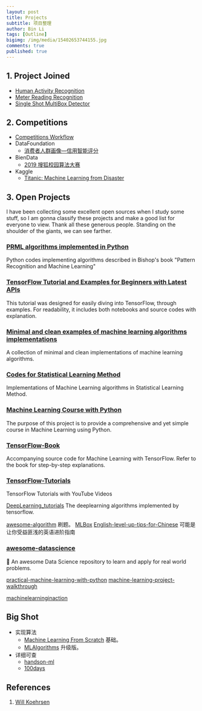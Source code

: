 ```yaml
---
layout: post
title: Projects
subtitle: 项目整理
author: Bin Li
tags: [Outline]
bigimg: /img/media/15402653744155.jpg
comments: true
published: true
---
```


## 1. Project Joined
* [Human Activity Recognition](https://binlidaily.github.io/2019-01-03-LSTM-Human-Activity-Recognition/)
* [Meter Reading Recognition](https://binlidaily.github.io/2019-01-20-meter-reading-recognition/)
* [Single Shot MultiBox Detector](https://binlidaily.github.io/2018-09-29-single-shot-multibox-detector/)

## 2. Competitions
* [Competitions Workflow](https://binlidaily.github.io/2019-02-11-competitions-workflow/)
* DataFoundation
    * [消费者人群画像—信用智能评分](http://gitlinux.net/2019-02-11-DF2019-%E6%B6%88%E8%B4%B9%E8%80%85%E4%BA%BA%E7%BE%A4%E7%94%BB%E5%83%8F-%E4%BF%A1%E7%94%A8%E6%99%BA%E8%83%BD%E8%AF%84%E5%88%86/)
* BienData
    * [2019 搜狐校园算法大赛](https://binlidaily.github.io/2019-04-13-2019搜狐算法大赛/)
* Kaggle
    * [Titanic: Machine Learning from Disaster](https://binlidaily.github.io/2018-08-30-kaggle-titanic/)

## 3. Open Projects
I have been collecting some excellent open sources when I study some stuff, so I am gonna classify these projects and make a good list for everyone to view. Thank all these generous people. Standing on the shoulder of the giants, we can see farther.

### [PRML algorithms implemented in Python](https://github.com//ctgk/PRML)

Python codes implementing algorithms described in Bishop's book "Pattern Recognition and Machine Learning"

### [TensorFlow Tutorial and Examples for Beginners with Latest APIs ](https://github.com/aymericdamien/TensorFlow-Examples)

This tutorial was designed for easily diving into TensorFlow, through examples. For readability, it includes both notebooks and source codes with explanation.

### [Minimal and clean examples of machine learning algorithms implementations](https://github.com/rushter/MLAlgorithms)

A collection of minimal and clean implementations of machine learning algorithms.

### [Codes for Statistical Learning Method](https://github.com/WenDesi/lihang_book_algorithm)

Implementations of Machine Learning algorithms in Statistical Learning Method.


### [Machine Learning Course with Python](https://github.com/machinelearningmindset/machine-learning-course)
The purpose of this project is to provide a comprehensive and yet simple course in Machine Learning using Python.

### [TensorFlow-Book](https://github.com/BinRoot/TensorFlow-Book)
Accompanying source code for Machine Learning with TensorFlow. Refer to the book for step-by-step explanations.

### [TensorFlow-Tutorials](https://github.com/Hvass-Labs/TensorFlow-Tutorials)
TensorFlow Tutorials with YouTube Videos

[DeepLearning_tutorials](https://github.com/xiaohu2015/DeepLearning_tutorials)
The deeplearning algorithms implemented by tensorflow.

[awesome-algorithm](https://github.com/apachecn/awesome-algorithm)
刷题。
[MLBox](https://github.com/PytLab/MLBox)
[English-level-up-tips-for-Chinese](https://github.com/byoungd/English-level-up-tips-for-Chinese)
可能是让你受益匪浅的英语进阶指南

### [awesome-datascience](https://github.com/bulutyazilim/awesome-datascience)
📝 An awesome Data Science repository to learn and apply for real world problems.

[practical-machine-learning-with-python](https://github.com/dipanjanS/practical-machine-learning-with-python)
[machine-learning-project-walkthrough](https://github.com/WillKoehrsen/machine-learning-project-walkthrough)


[machinelearninginaction](https://github.com/pbharrin/machinelearninginaction)


## Big Shot
* 实现算法
    * [Machine Learning From Scratch](https://github.com/eriklindernoren/ML-From-Scratch) 基础。
    * [MLAlgorithms](https://github.com/rushter/MLAlgorithms) 升级版。
* 详细可查
    * [handson-ml](https://github.com/ageron/handson-ml)
    * [100days](https://github.com/coells/100days)

## References
1. [Will Koehrsen](https://willk.online/projects/)